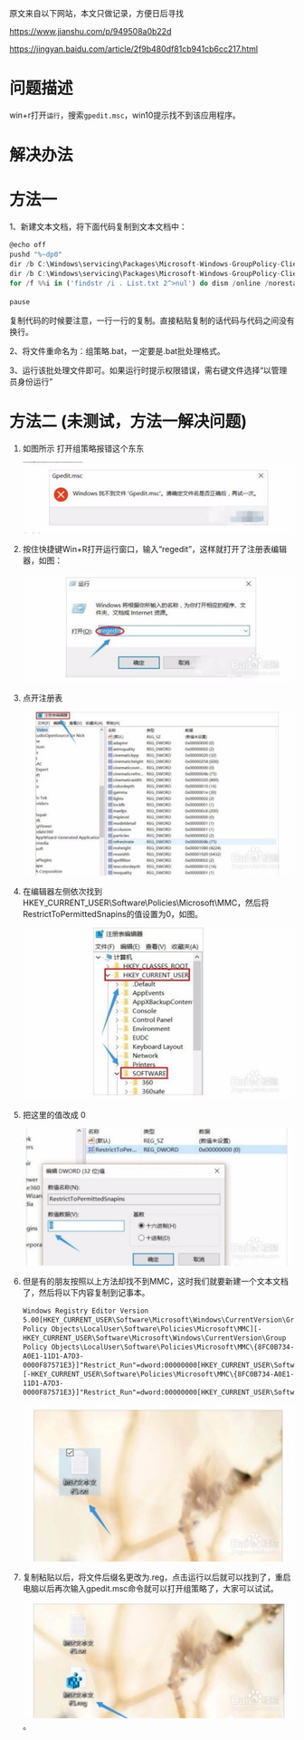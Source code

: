 原文来自以下网站，本文只做记录，方便日后寻找

 https://www.jianshu.com/p/949508a0b22d

 https://jingyan.baidu.com/article/2f9b480df81cb941cb6cc217.html



# 问题描述

win+r打开`运行`，搜索`gpedit.msc`，win10提示找不到该应用程序。





# 解决办法

# 方法一

 1、新建文本文档，将下面代码复制到文本文档中：

```dart
@echo off
pushd "%~dp0"
dir /b C:\Windows\servicing\Packages\Microsoft-Windows-GroupPolicy-ClientExtensions-Package~3*.mum >List.txt
dir /b C:\Windows\servicing\Packages\Microsoft-Windows-GroupPolicy-ClientTools-Package~3*.mum >>List.txt
for /f %%i in ('findstr /i . List.txt 2^>nul') do dism /online /norestart /add-package:"C:\Windows\servicing\Packages\%%i"

pause
```

复制代码的时候要注意，一行一行的复制。直接粘贴复制的话代码与代码之间没有换行。



2、将文件重命名为：组策略.bat，一定要是.bat批处理格式。



3、运行该批处理文件即可。如果运行时提示权限错误，需右键文件选择“以管理员身份运行”





# 方法二 (未测试，方法一解决问题)

1. 如图所示 打开组策略报错这个东东

   ![win10找不到组策略gpedit.msc怎么办](https://raw.githubusercontent.com/wg1217/picbed/main/202209132354525.jpg)

   

2. 按住快捷键Win+R打开运行窗口，输入“regedit”，这样就打开了注册表编辑器，如图：

   ![win10找不到组策略gpedit.msc怎么办](https://raw.githubusercontent.com/wg1217/picbed/main/202209132354526.jpg)

   

3. 点开注册表

   ![win10找不到组策略gpedit.msc怎么办](https://raw.githubusercontent.com/wg1217/picbed/main/202209132354527.jpg)

   

4. 在编辑器左侧依次找到HKEY_CURRENT_USER\Software\Policies\Microsoft\MMC，然后将RestrictToPermittedSnapins的值设置为0，如图。

   ![win10找不到组策略gpedit.msc怎么办](https://raw.githubusercontent.com/wg1217/picbed/main/202209132354528.jpg)

   

5. 把这里的值改成 0

   ![win10找不到组策略gpedit.msc怎么办](https://raw.githubusercontent.com/wg1217/picbed/main/202209132354529.jpg)

   

6. 但是有的朋友按照以上方法却找不到MMC，这时我们就要新建一个文本文档了，然后将以下内容复制到记事本。

   ```
   Windows Registry Editor Version 5.00[HKEY_CURRENT_USER\Software\Microsoft\Windows\CurrentVersion\Group Policy Objects\LocalUser\Software\Policies\Microsoft\MMC][-HKEY_CURRENT_USER\Software\Microsoft\Windows\CurrentVersion\Group Policy Objects\LocalUser\Software\Policies\Microsoft\MMC\{8FC0B734-A0E1-11D1-A7D3-0000F87571E3}]"Restrict_Run"=dword:00000000[HKEY_CURRENT_USER\Software\Policies\Microsoft\MMC][-HKEY_CURRENT_USER\Software\Policies\Microsoft\MMC\{8FC0B734-A0E1-11D1-A7D3-0000F87571E3}]"Restrict_Run"=dword:00000000[HKEY_CURRENT_USER\Software\Policies\Microsoft\MMC]"RestrictToPermittedSnapins"=dword:00000000
   ```

   ![win10找不到组策略gpedit.msc怎么办](https://raw.githubusercontent.com/wg1217/picbed/main/202209132354530.jpg)

   

7. 复制粘贴以后，将文件后缀名更改为.reg，点击运行以后就可以找到了，重启电脑以后再次输入gpedit.msc命令就可以打开组策略了，大家可以试试。

   ![win10找不到组策略gpedit.msc怎么办](https://raw.githubusercontent.com/wg1217/picbed/main/202209132354531.jpg)。

   